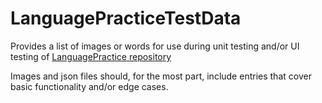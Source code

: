 # LanguagePracticeTestData

Provides a list of images or words for use during unit testing and/or UI testing of [LanguagePractice repository](https://github.com/optionaldev/)

Images and json files should, for the most part, include entries that cover basic functionality and/or edge cases.

